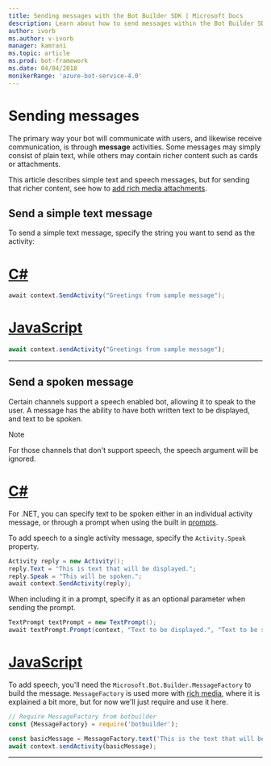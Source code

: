```yaml
---
title: Sending messages with the Bot Builder SDK | Microsoft Docs
description: Learn about how to send messages within the Bot Builder SDK.
author: ivorb
ms.author: v-ivorb
manager: kamrani
ms.topic: article
ms.prod: bot-framework
ms.date: 04/04/2018
monikerRange: 'azure-bot-service-4.0'
---
```


# Sending messages

The primary way your bot will communicate with users, and likewise receive communication, is through **message** activities. Some messages may simply consist of plain text, while others may contain richer content such as cards or attachments.

This article describes simple text and speech messages, but for sending that richer content, see how to [add rich media attachments](bot-builder-howto-add-media-attachments.md).

## Send a simple text message

To send a simple text message, specify the string you want to send as the activity:

# [C#](#tab/csharp)
```cs
await context.SendActivity("Greetings from sample message");
```

# [JavaScript](#tab/javascript)
```javascript
await context.sendActivity("Greetings from sample message");
```
---

## Send a spoken message

Certain channels support a speech enabled bot, allowing it to speak to the user. A message has the ability to have both written text to be displayed, and text to be spoken.

> [!NOTE] 
> For those channels that don't support speech, the speech argument will be ignored.

# [C#](#tab/csharp)

For .NET, you can specify text to be spoken either in an individual activity message, or through a prompt when using the built in [prompts](bot-builder-prompts.md).

To add speech to a single activity message, specify the `Activity.Speak` property.

```cs
Activity reply = new Activity();
reply.Text = "This is text that will be displayed.";
reply.Speak = "This will be spoken.";
await context.SendActivity(reply);
```

When including it in a prompt, specify it as an optional parameter when sending the prompt.

```cs
TextPrompt textPrompt = new TextPrompt();
await textPrompt.Prompt(context, "Text to be displayed.", "Text to be spoken.");
```

# [JavaScript](#tab/javascript)

To add speech, you'll need the `Microsoft.Bot.Builder.MessageFactory` to build the message. `MessageFactory` is used more with [rich media](bot-builder-howto-add-media-attachments.md), where it is explained a bit more, but for now we'll just require and use it here.

```javascript
// Require MessageFactory from botbuilder
const {MessageFactory} = require('botbuilder');

const basicMessage = MessageFactory.text('This is the text that will be displayed.', 'This is the text that will be spoken.');
await context.sendActivity(basicMessage);
```
---
